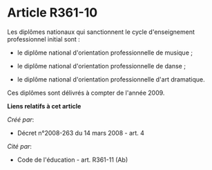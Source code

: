 # Article R361-10

Les diplômes nationaux qui sanctionnent le cycle d'enseignement professionnel initial sont : 

- le diplôme national d'orientation professionnelle de musique ; 

- le diplôme national d'orientation professionnelle de danse ; 

- le diplôme national d'orientation professionnelle d'art dramatique. 

Ces diplômes sont délivrés à compter de l'année 2009.

**Liens relatifs à cet article**

_Créé par_:

  - Décret n°2008-263 du 14 mars 2008 - art. 4

_Cité par_:

  - Code de l'éducation - art. R361-11 (Ab)
